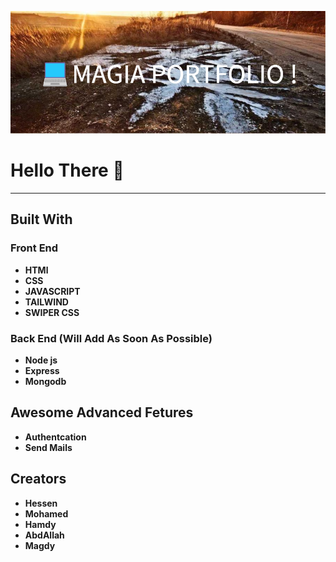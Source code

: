 ![awesome-image](./images/Readme/MAGIA_PORTFOLIO_!.png)

# Hello There 👋

---

## Built With


### Front End

- **HTMl**
- **CSS**
- **JAVASCRIPT**
- **TAILWIND**
- **SWIPER CSS**


### Back End (Will Add As Soon As Possible)

- **Node js**
- **Express**
- **Mongodb**


## Awesome Advanced Fetures

- **Authentcation**
- **Send Mails**

## Creators

- **Hessen**
- **Mohamed**
- **Hamdy**
- **AbdAllah**
- **Magdy**